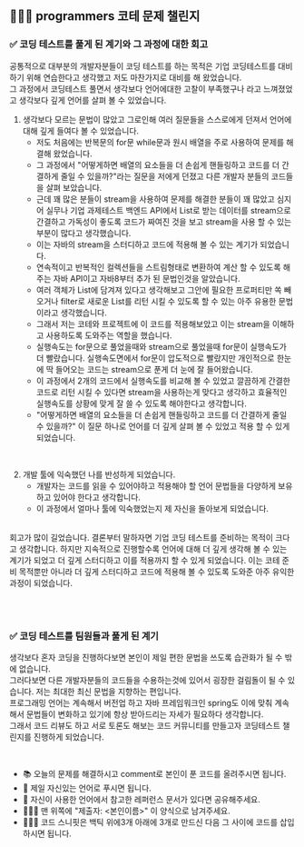 ## 🧑🏻‍💻 programmers 코테 문제 챌린지

### ✅ 코딩 테스트를 풀게 된 계기와 그 과정에 대한 회고
공통적으로 대부분의 개발자분들이 코딩 테스트를 하는 목적은 기업 코딩테스트를 대비하기 위해 연습한다고 생각했고 저도 마찬가지로 대비를 해 왔었습니다.<br>
그 과정에서 코딩테스트 풀면서 생각보다 언어에대한 고찰이 부족했구나 라고 느껴졌었고 생각보다 깊게 언어를 살펴 볼 수 있었습니다.

 1. 생각보다 모르는 문법이 많았고 그로인해 여러 질문들을 스스로에게 던져서 언어에 대해 깊게 들여다 볼 수 있었습니다.
     - 저도 처음에는 반복문의 for문 while문과 원시 배열을 주로 사용하여 문제를 해결해 왔었습니다.
     - 그 과정에서 "어떻게하면 배열의 요소들을 더 손쉽게 핸들링하고 코드를 더 간결하게 줄일 수 있을까?"라는 질문을 저에게 던졌고 다른 개발자 분들의 코드들을 살펴 보았습니다.
     - 근데 꽤 많은 분들이 stream을 사용하여 문제를 해결한 분들이 꽤 많았고 심지어 실무나 기업 과제테스트 백엔드 API에서 List로 받는 데이터를 stream으로 간결하고 가독성이 좋도록 코드가 짜여진 것을 보고 stream을 사용 할 수 있는 부분이 많다고 생각했습니다.
     - 이는 자바의 stream을 스터디하고 코드에 적용해 볼 수 있는 계기가 되었습니다.
     - 연속적이고 반복적인 컬렉션들을 스트림형태로 변환하여 계산 할 수 있도록 해주는 자바 API이고 자바8부터 추가 된 문법인것을 알았습니다.
     - 여러 객체가 List에 담겨져 있다고 생각해보고 그안에 필요한 프로퍼티만 쏙 빼오거나 filter로 새로운 List를 리턴 시킬 수 있도록 할 수 있는 아주 유용한 문법이라고 생각했습니다.
     - 그래서 저는 코테와 프로젝트에 이 코드를 적용해보았고 이는 stream을 이해하고 사용하도록 도와주는 역할을 했습니다.
     - 실행속도는 for문으로 풀었을때와 stream으로 풀었을때 for문이 실행속도가 더 빨랐습니다. 실행속도면에서 for문이 압도적으로 빨랐지만 개인적으로 한눈에 딱 들어오는 코드는 stream으로 푼게 더 눈에 잘 들어왔습니다.
     - 이 과정에서 2개의 코드에서 실행속도를 비교해 볼 수 있었고 깔끔하게 간결한 코드로 리턴 시킬 수 있다면 stream을 사용하는게 맞다고 생각하고 효율적인 실행속도를  상황에 맞게 잘 쓸 수 있도록 해야한다고 생각합니다.
     - "어떻게하면 배열의 요소들을 더 손쉽게 핸들링하고 코드를 더 간결하게 줄일 수 있을까?" 이 질문 하나로 언어를 더 깊게 살펴 볼 수 있었고 적용 할 수 있게되었습니다.
<br>

   2. 개발 툴에 익숙했던 나를 반성하게 되었습니다.
      - 개발자는 코드를 읽을 수 있어야하고 적용해야 할 언어 문법들을 다양하게 보유하고 있어야 한다고 생각합니다.
      - 이 과정에서 얼마나 툴에 익숙했었는지 제 자신을 돌아보게 되었습니다.
<br>
   회고가 많이 길었습니다. 결론부터 말하자면 기업 코딩 테스트를 준비하는 목적이 크다고 생각합니다.
하지만 지속적으로 진행할수록 언어에 대해 더 깊게 생각해 볼 수 있는 계기가 되었고 더 깊게 스터디하고 이를 적용까지 할 수 있게 되었습니다.
이는 코테 준비 목적뿐만 아니라 더 깊게 스터디하고 코드에 적용해 볼 수 있도록 도와준 아주 유익한 과정이 되었습니다.

<br><br>

### ✅ 코딩 테스트를 팀원들과 풀게 된 계기
생각보다 혼자 코딩을 진행하다보면 본인이 제일 편한 문법을 쓰도록 습관화가 될 수 밖에 없습니다.<br>
   그러다보면 다른 개발자분들의 코드들을 수용하는것에 있어서 굉장한 걸림돌이 될 수 있습니다.
   저는 최대한 최신 문법을 지향하는 편입니다.<br>
   프로그래밍 언어는 계속해서 버전업 하고 자바 프레임워크인 spring도 이에 맞춰 계속해서 문법들이 변화하고 있기에 항상 받아드리는 자세가 필요하다 생각합니다. <br>
   그래서 코드 리뷰도 하고 서로 토론도 해보는 코드 커뮤니티를 만들고자 코딩테스트 챌린지를 진행하게 되었습니다.

<br>

- 📚 오늘의 문제를 해결하시고 comment로 본인이 푼 코드를 올려주시면 됩니다.
- 🚀 제일 자신있는 언어로 푸시면 됩니다.
- 📑 자신이 사용한 언어에서 참고한 레퍼런스 문서가 있다면 공유해주세요.
- 🧑🏻‍💻 맨 위쪽에 "제출자: <본인이름>" 이 양식으로 남겨주세요.
- 🧑🏻‍💻 코드 스니핏은 백틱 위에3개 아래에 3개로 만드신 다음 그 사이에 코드를 삽입하시면 됩니다.
